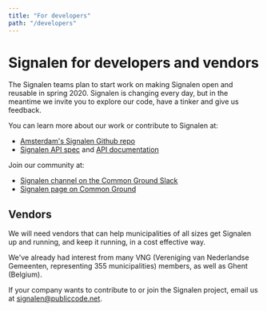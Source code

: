 ```yaml
---
title: "For developers"
path: "/developers"
---
```


# Signalen for developers and vendors

The Signalen teams plan to start work on making Signalen open and reusable in spring 2020. Signalen is changing every day, but in the meantime we invite you to explore our code, have a tinker and give us feedback.

You can learn more about our work or contribute to Signalen at:

* [Amsterdam's Signalen Github repo](https://github.com/amsterdam/signals)
* [Signalen API spec](https://api.data.amsterdam.nl/api/swagger/?url=/signals/swagger/openapi.yaml) and [API documentation](https://api.data.amsterdam.nl/signals/)

Join our community at:

* [Signalen channel on the Common Ground Slack](https://samenorganiseren.slack.com/archives/CQB3TNZGB)
* [Signalen page on Common Ground](https://commonground.nl/groups/view/54477168/signalen)

## Vendors

We will need vendors that can help municipalities of all sizes get Signalen up and running, and keep it running, in a cost effective way.

We've already had interest from many VNG (Vereniging van Nederlandse Gemeenten, representing 355 municipalities) members, as well as Ghent (Belgium).

If your company wants to contribute to or join the Signalen project, email us at <signalen@publiccode.net>.
